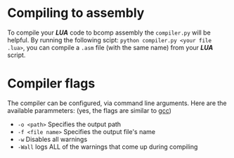 # Compiling to assembly

To compile your ***LUA*** code to bcomp assembly the `compiler.py` will be helpful. By running the following scipt: `python compiler.py <your file .lua>`, you can compile a `.asm` file (with the same name) from your ***LUA*** script.

# Compiler flags

The compiler can be configured, via command line arguments. Here are the available parammeters: (yes, the flags are similar to [gcc](https://en.wikipedia.org/wiki/GNU_Compiler_Collection))

* `-o <path>` Specifies the output path
* `-f <file name>` Specifies the output file's name
* `-w` Disables all warnings
* `-Wall` logs ALL of the warnings that come up during compiling